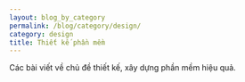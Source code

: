 ```yaml
---
layout: blog_by_category
permalink: /blog/category/design/
category: design
title: Thiết kế phần mềm
---
```


Các bài viết về chủ đề thiết kế, xây dựng phần mềm hiệu quả.
